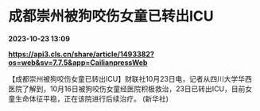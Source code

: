 # 成都崇州被狗咬伤女童已转出ICU

**2023-10-23 13:09**

**https://api3.cls.cn/share/article/1493382?os=web&sv=7.7.5&app=CailianpressWeb**

【成都崇州被狗咬伤女童已转出ICU】财联社10月23日电，记者从四川大学华西医院了解到，10月16日被狗咬伤女童经医院积极救治，23日已转出ICU，目前女童生命体征平稳，正在该院进行后续治疗。 (新华社)